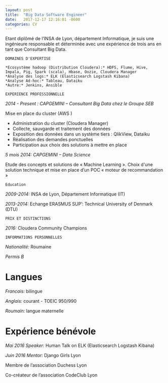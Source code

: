 ```yaml
---
layout: post
title:  "Big Data Software Engineer"
date:   2017-12-17 12:16:01 -0600
categories: CV
---
```


Etant diplômé de l’INSA de Lyon, département Informatique, je suis une ingénieure responsable et déterminée avec une expérience de trois ans en tant que Consultant Big Data. 


    DOMAINES D'EXPERTISE
    
~~~~~~~~
*Ecosystème hadoop (Distribution Cloudera):* HDFS, Flume, Hive, Impala, Pig, Spark (scala), Hbase, Oozie, Cloudera Manager
*Analyse des logs:* ELK (Elasticsearch Logstash Kibana)
*Analyse Ad-hoc:* Tableau, Dataiku
*Autre:* Jenkins, Ansible
~~~~~~~~


    EXPERIENCE PROFESSIONNELLE

*2014 - Present : CAPGEMINI – Consultant Big Data chez le Groupe SEB*

Mise en place du cluster (AWS )
-	 Administration du cluster (Cloudera Manager)
-	 Collecte, sauvgarde et traitement des données 
-	 Exposition des données dans un système tiers : QlikView, Dataiku
-	 Réalisation des demandes ponctuelles
-	 Participation aux choix des solutions à mettre en place

*5 mois 2014: CAPGEMINI – Data Science*

Etude des concepts et solutions de « Machine Learning ». Choix d'une solution technique et mise en place d’un POC « moteur de recommandation »


    Education
    
*2009-2014:*              INSA de Lyon, Département Informatique (IT)

*2013-2014:*             Echange ERASMUS SUP’: Technical University of Denmark (DTU)

    PRIX ET DISTINCTIONS
    
*2016:*                  Cloudera Community Champions

    INFORMATIONS PERSONNELLES
    
*Nationalité:*         Roumaine

*Permis B*

# Langues
    
*Francais:*            bilingue

*Anglais:*             courant - TOEIC 950/990

*Roumain:*             langue maternelle

# Expérience bénévole
    
*Mai 2016 Speaker:*    Human Talk on ELK (Elasticsearch Logstash Kibana)

*Juin 2016 Mentor:*    Django Girls Lyon

Membre de l’association Duchess Lyon

Co-créateur de l’association CodeClub Lyon


